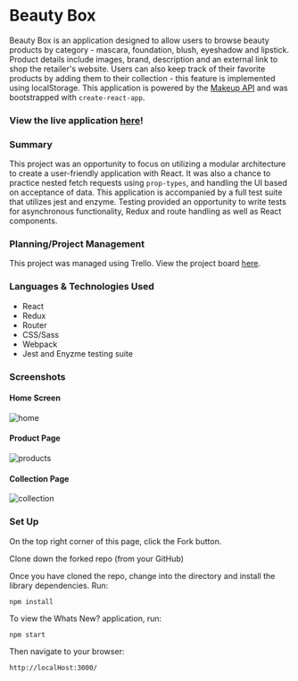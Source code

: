 # Beauty Box

Beauty Box is an application designed to allow users to browse beauty products by category - mascara, foundation, blush, eyeshadow and lipstick. Product details include images, brand, description and an external link to shop the retailer's website. Users can also keep track of their favorite products by adding them to their collection - this feature is implemented using localStorage. This application is powered by the [Makeup API](https://makeup-api.herokuapp.com/) and was bootstrapped with `create-react-app`.

### View the live application [here]()!

### Summary
This project was an opportunity to focus on utilizing a modular architecture to create a user-friendly application with React. It was also a chance to practice nested fetch requests using `prop-types`, and  handling the UI based on acceptance of data. This application is accompanied by a full test suite that utilizes jest and enzyme. Testing provided an opportunity to write tests for asynchronous functionality, Redux and route handling as well as React components.

### Planning/Project Management
This project was managed using Trello. View the project board [here](https://trello.com/b/I3d36Pcc/beauty-box).

### Languages & Technologies Used

- React
- Redux
- Router
- CSS/Sass
- Webpack
- Jest and Enyzme testing suite

### Screenshots

#### Home Screen
![home](https://user-images.githubusercontent.com/47042400/68166258-07b6cb80-ff1f-11e9-8a1b-682b3e39969f.png)
#### Product Page
![products](https://user-images.githubusercontent.com/47042400/68166416-8875c780-ff1f-11e9-9fbd-880b9d1fab2a.png)
#### Collection Page
![collection](https://user-images.githubusercontent.com/47042400/68166187-cde5c500-ff1e-11e9-8dff-83f98b851323.png)

### Set Up

On the top right corner of this page, click the Fork button.

Clone down the forked repo (from your GitHub)

Once you have cloned the repo, change into the directory and install the library dependencies. Run:

```
npm install
```

To view the Whats New? application, run:

```
npm start
```

Then navigate to your browser:

```
http://localHost:3000/
```
